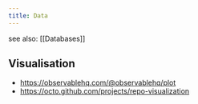 ```yaml
---
title: Data
---
```


see also: [[Databases]]

## Visualisation

- https://observablehq.com/@observablehq/plot
- https://octo.github.com/projects/repo-visualization

